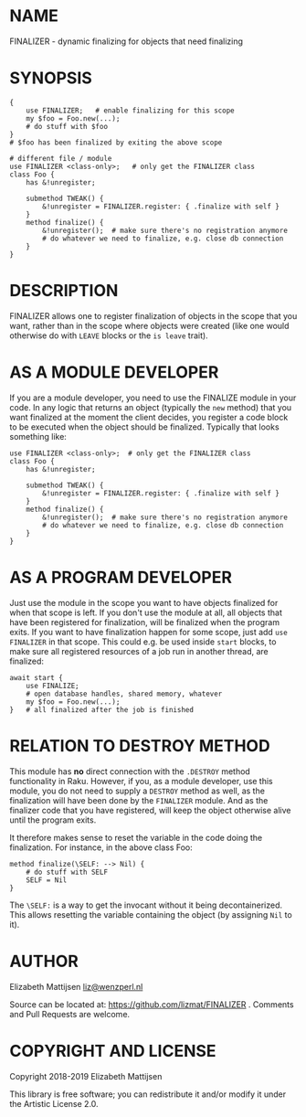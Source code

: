 NAME
====

FINALIZER - dynamic finalizing for objects that need finalizing

SYNOPSIS
========

    {
        use FINALIZER;   # enable finalizing for this scope
        my $foo = Foo.new(...);
        # do stuff with $foo
    }
    # $foo has been finalized by exiting the above scope

    # different file / module
    use FINALIZER <class-only>;   # only get the FINALIZER class
    class Foo {
        has &!unregister;

        submethod TWEAK() {
            &!unregister = FINALIZER.register: { .finalize with self }
        }
        method finalize() {
            &!unregister();  # make sure there's no registration anymore
            # do whatever we need to finalize, e.g. close db connection
        }
    }

DESCRIPTION
===========

FINALIZER allows one to register finalization of objects in the scope that you want, rather than in the scope where objects were created (like one would otherwise do with `LEAVE` blocks or the `is leave` trait).

AS A MODULE DEVELOPER
=====================

If you are a module developer, you need to use the FINALIZE module in your code. In any logic that returns an object (typically the `new` method) that you want finalized at the moment the client decides, you register a code block to be executed when the object should be finalized. Typically that looks something like:

    use FINALIZER <class-only>;  # only get the FINALIZER class
    class Foo {
        has &!unregister;

        submethod TWEAK() {
            &!unregister = FINALIZER.register: { .finalize with self }
        }
        method finalize() {
            &!unregister();  # make sure there's no registration anymore
            # do whatever we need to finalize, e.g. close db connection
        }
    }

AS A PROGRAM DEVELOPER
======================

Just use the module in the scope you want to have objects finalized for when that scope is left. If you don't use the module at all, all objects that have been registered for finalization, will be finalized when the program exits. If you want to have finalization happen for some scope, just add `use FINALIZER` in that scope. This could e.g. be used inside `start` blocks, to make sure all registered resources of a job run in another thread, are finalized:

    await start {
        use FINALIZE;
        # open database handles, shared memory, whatever
        my $foo = Foo.new(...);
    }   # all finalized after the job is finished

RELATION TO DESTROY METHOD
==========================

This module has **no** direct connection with the `.DESTROY` method functionality in Raku. However, if you, as a module developer, use this module, you do not need to supply a `DESTROY` method as well, as the finalization will have been done by the `FINALIZER` module. And as the finalizer code that you have registered, will keep the object otherwise alive until the program exits.

It therefore makes sense to reset the variable in the code doing the finalization. For instance, in the above class Foo:

    method finalize(\SELF: --> Nil) {
        # do stuff with SELF
        SELF = Nil
    }

The `\SELF:` is a way to get the invocant without it being decontainerized. This allows resetting the variable containing the object (by assigning `Nil` to it).

AUTHOR
======

Elizabeth Mattijsen <liz@wenzperl.nl>

Source can be located at: https://github.com/lizmat/FINALIZER . Comments and Pull Requests are welcome.

COPYRIGHT AND LICENSE
=====================

Copyright 2018-2019 Elizabeth Mattijsen

This library is free software; you can redistribute it and/or modify it under the Artistic License 2.0.

